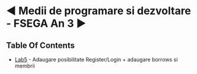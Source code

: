 # ◄ Medii de programare si dezvoltare - FSEGA An 3 ►





## Table Of Contents

 - [Lab5](https://github.com/moldoveanu-iustin/.NET_FSEGA/tree/Lab5) - Adaugare posibilitate Register/Login + adaugare borrows si membrii
